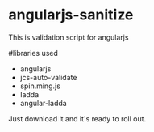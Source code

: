 # angularjs-sanitize
This is validation script for angularjs

#libraries used

- angularjs
- jcs-auto-validate
- spin.ming.js
- ladda
- angular-ladda

Just download it and it's ready to roll out.
